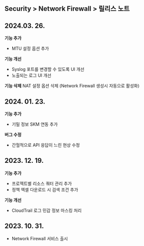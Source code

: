 ## Security > Network Firewall > 릴리스 노트

## 2024.03. 26.
**기능 추가**
* MTU 설정 옵션 추가

**기능 개선**
* Syslog 포트를 변경할 수 있도록 UI 개선
* 노출되는 로그 UI 개선

**기능 삭제**
NAT 설정 옵션 삭제 (Network Firewall 생성시 자동으로 활성화)

## 2024. 01. 23.
**기능 추가**

* 기밀 정보 SKM 연동 추가

**버그 수정**

* 간헐적으로 API 응답이 느린 현상 수정

## 2023. 12. 19.
**기능 추가**

* 프로젝트별 리소스 쿼터 관리 추가
* 정책 엑셀 다운로드 시 검색 조건 추가

**기능 개선**

* CloudTrail 로그 민감 정보 마스킹 처리

## 2023. 10. 31.
* Network Firewall 서비스 출시
  
